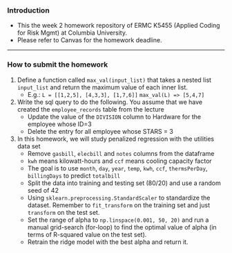 ### Introduction
- This the week 2 homework repository of ERMC K5455 (Applied Coding for Risk Mgmt) at Columbia University. 
- Please refer to Canvas for the homework deadline.

<hr>

### How to submit the homework

1. Define a function called `max_val(input_list)` that takes a nested list `input_list` and return the maximum value of each inner list.
   - E.g.: `L = [[1,2,5], [4,3,3], [1,7,6]]` `max_val(L) => [5,4,7]`
2. Write the sql query to do the following. You assume that we have created the `employee_records` table from the lecture
   - Update the value of the `DIVISION` column to Hardware for the employee whose ID=3 
   - Delete the entry for all employee whose STARS = 3
3. In this homework, we will study penalized regression with the utilities data set
   - Remove `gasbill`, `elecbill` and `notes` columns from the dataframe
   - `kwh` means kilowatt-hours and `ccf` means cooling capacity factor
   - The goal is to use `month`, `day`, `year`, `temp`, `kwh`, `ccf`, `thermsPerDay`, `billingDays` to predict `totalbill`
   - Split the data into training and testing set (80/20) and use a random seed of 42
   - Using `sklearn.preprocessing.StandardScaler` to standardize the dataset. Remember to `fit_transform` on the training set and just `transform` on the test set.  
   - Set the range of alpha to `np.linspace(0.001, 50, 20)` and run a manual grid-search (for-loop) to find the optimal value of alpha (in terms of R-squared value on the test set).
   - Retrain the ridge model with the best alpha and return it.